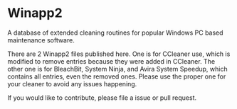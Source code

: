 # Winapp2
A database of extended cleaning routines for popular Windows PC based maintenance software. 

There are 2 Winapp2 files published here. One is for CCleaner use, which is modified to remove entries because they were added in CCleaner. The other one is for BleachBit, System Ninja, and Avira System Speedup, which contains all entries, even the removed ones. Please use the proper one for your cleaner to avoid any issues happening.

If you would like to contribute, please file a issue or pull request.
